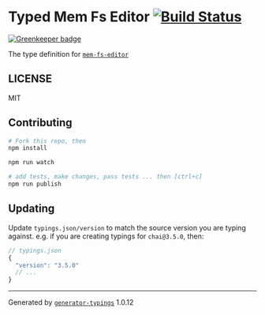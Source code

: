 # Typed Mem Fs Editor  [![Build Status](https://travis-ci.org/types/mem-fs-editor.svg?branch=master)](https://travis-ci.org/types/mem-fs-editor)

[![Greenkeeper badge](https://badges.greenkeeper.io/types/npm-mem-fs-editor.svg)](https://greenkeeper.io/)


The type definition for [`mem-fs-editor`](https://github.com/sboudrias/mem-fs-editor.git)

## LICENSE

MIT

## Contributing

```sh
# Fork this repo, then
npm install

npm run watch

# add tests, make changes, pass tests ... then [ctrl+c]
npm run publish
```

## Updating

Update `typings.json/version` to match the source version you are typing against.
e.g. if you are creating typings for `chai@3.5.0`, then:

```js
// typings.json
{
  "version": "3.5.0"
  // ...
}
```

----

Generated by [`generator-typings`](https://github.com/typings/generator-typings) 1.0.12
